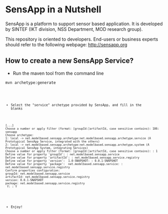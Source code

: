 # SensApp in a Nutshell

SensApp is a platform to support sensor based application. It is developed by 
SINTEF (IKT division, NSS Department, MOD research group). 

This repository is oriented to developers. End-users or business experts 
should refer to the following webpage: http://sensapp.org

## How to create a new SensApp Service?

 * Run the maven tool from the command line

<pre><code>mvn archetype:generate<code></pre>

  * Select the "service" archetype provided by SensApp, and fill in the blanks

<pre><code>[...]
Choose a number or apply filter (format: [groupId:]artifactId, case sensitive contains): 186: sensapp
Choose archetype:
1: local -> net.modelbased.sensapp.archetype:net.modelbased.sensapp.archetype.service (A Prototypical SensApp Service, integrated with the others)
2: local -> net.modelbased.sensapp.archetype:net.modelbased.sensapp.archetype.system (A Prototypical SensApp System, integrating Services)
Choose a number or apply filter (format: [groupId:]artifactId, case sensitive contains): : 1
Define value for property 'groupId': : net.modelbased.sensapp.service 
Define value for property 'artifactId': : net.modelbased.sensapp.service.registry
Define value for property 'version':  1.0-SNAPSHOT: : 0.0.1-SNAPSHOT
Define value for property 'package':  net.modelbased.sensapp.service: : net.modelbased.sensapp.service.registry
Confirm properties configuration:
groupId: net.modelbased.sensapp.service
artifactId: net.modelbased.sensapp.service.registry
version: 0.0.1-SNAPSHOT
package: net.modelbased.sensapp.service.registry
 Y: : Y</code></pre>

  * Enjoy!

